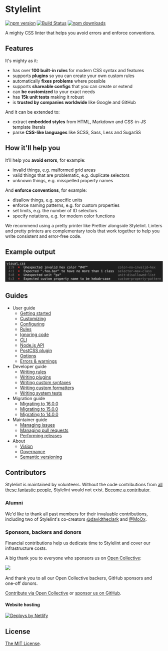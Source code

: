 # Stylelint

[![npm version](https://img.shields.io/npm/v/stylelint?logo=npm&logoColor=fff)](https://www.npmjs.com/package/stylelint)
[![Build Status](https://github.com/stylelint/stylelint/workflows/Testing/badge.svg)](https://github.com/stylelint/stylelint/actions/workflows/testing.yml?query=branch%3Amain)
[![npm downloads](https://img.shields.io/npm/dm/stylelint)](https://npmcharts.com/compare/stylelint?minimal=true)

A mighty CSS linter that helps you avoid errors and enforce conventions.

## Features

It's mighty as it:

- has over **100 built-in rules** for modern CSS syntax and features
- supports **plugins** so you can create your own custom rules
- automatically **fixes problems** where possible
- supports **shareable configs** that you can create or extend
- can **be customized** to your exact needs
- has **15k unit tests** making it robust
- is **trusted by companies worldwide** like Google and GitHub

And it can be extended to:

- extract **embedded styles** from HTML, Markdown and CSS-in-JS template literals
- parse **CSS-like languages** like SCSS, Sass, Less and SugarSS

## How it'll help you

It'll help you **avoid errors**, for example:

- invalid things, e.g. malformed grid areas
- valid things that are problematic, e.g. duplicate selectors
- unknown things, e.g. misspelled property names

And **enforce conventions**, for example:

- disallow things, e.g. specific units
- enforce naming patterns, e.g. for custom properties
- set limits, e.g. the number of ID selectors
- specify notations, e.g. for modern color functions

We recommend using a pretty printer like Prettier alongside Stylelint. Linters and pretty printers are complementary tools that work together to help you write consistent and error-free code.

## Example output

![Example](example.png)

## Guides

- User guide
  - [Getting started](docs/user-guide/get-started.md)
  - [Customizing](docs/user-guide/customize.md)
  - [Configuring](docs/user-guide/configure.md)
  - [Rules](docs/user-guide/rules.md)
  - [Ignoring code](docs/user-guide/ignore-code.md)
  - [CLI](docs/user-guide/cli.md)
  - [Node.js API](docs/user-guide/node-api.md)
  - [PostCSS plugin](docs/user-guide/postcss-plugin.md)
  - [Options](docs/user-guide/options.md)
  - [Errors & warnings](docs/user-guide/errors.md)
- Developer guide
  - [Writing rules](docs/developer-guide/rules.md)
  - [Writing plugins](docs/developer-guide/plugins.md)
  - [Writing custom syntaxes](docs/developer-guide/syntaxes.md)
  - [Writing custom formatters](docs/developer-guide/formatters.md)
  - [Writing system tests](docs/developer-guide/system-tests.md)
- Migration guide
  - [Migrating to 16.0.0](docs/migration-guide/to-16.md)
  - [Migrating to 15.0.0](docs/migration-guide/to-15.md)
  - [Migrating to 14.0.0](docs/migration-guide/to-14.md)
- Maintainer guide
  - [Managing issues](docs/maintainer-guide/issues.md)
  - [Managing pull requests](docs/maintainer-guide/pull-requests.md)
  - [Performing releases](docs/maintainer-guide/releases.md)
- About
  - [Vision](docs/about/vision.md)
  - [Governance](docs/about/governance.md)
  - [Semantic versioning](docs/about/semantic-versioning.md)

## Contributors

Stylelint is maintained by volunteers. Without the code contributions from [all these fantastic people](https://github.com/stylelint/stylelint/graphs/contributors), Stylelint would not exist. [Become a contributor](CONTRIBUTING.md).

### Alumni

We'd like to thank all past members for their invaluable contributions, including two of Stylelint's co-creators [@davidtheclark](https://github.com/davidtheclark) and [@MoOx](https://github.com/MoOx).

### Sponsors, backers and donors

Financial contributions help us dedicate time to Stylelint and cover our infrastructure costs.

A big thank you to everyone who sponsors us on [Open Collective](https://opencollective.com/stylelint/):

<object data="https://opencollective.com/stylelint/sponsors.svg?width=420&button=false" type="image/svg+xml">
  <img src="https://opencollective.com/stylelint/sponsors.svg?width=840&button=false" />
</object>

And thank you to all our Open Collective backers, GitHub sponsors and one-off donors.

[Contribute via Open Collective](https://opencollective.com/stylelint/contribute) or [sponsor us on GitHub](https://github.com/sponsors/stylelint).

#### Website hosting

[![Deploys by Netlify](https://www.netlify.com/img/global/badges/netlify-color-accent.svg)](https://www.netlify.com)

## License

[The MIT License](https://raw.githubusercontent.com/stylelint/stylelint/main/LICENSE).
